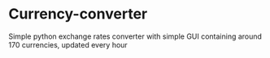 # Currency-converter
Simple python exchange rates converter with simple GUI containing around 170 currencies, updated every hour
